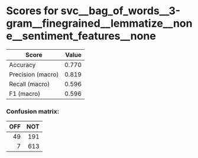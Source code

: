 # Scores for svc__bag_of_words__3-gram__finegrained__lemmatize__none__sentiment_features__none
|      Score      |Value|
|-----------------|----:|
|Accuracy         |0.770|
|Precision (macro)|0.819|
|Recall (macro)   |0.596|
|F1 (macro)       |0.596|

### Confusion matrix:
|OFF|NOT|
|--:|--:|
| 49|191|
|  7|613|

